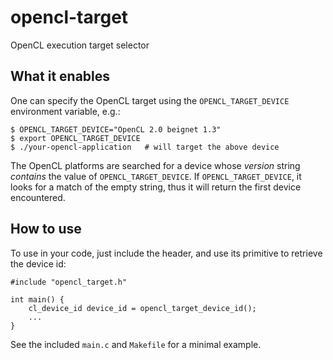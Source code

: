 # opencl-target
OpenCL execution target selector

## What it enables

One can specify the OpenCL target using the `OPENCL_TARGET_DEVICE`
environment variable, e.g.:

    $ OPENCL_TARGET_DEVICE="OpenCL 2.0 beignet 1.3"
    $ export OPENCL_TARGET_DEVICE
    $ ./your-opencl-application   # will target the above device

The OpenCL platforms are searched for a device whose *version* string
_contains_ the value of `OPENCL_TARGET_DEVICE`. If
`OPENCL_TARGET_DEVICE`, it looks for a match of the empty string, thus
it will return the first device encountered.

## How to use

To use in your code, just include the header, and use its primitive to
retrieve the device id:

    #include "opencl_target.h"

    int main() {
        cl_device_id device_id = opencl_target_device_id();
        ...
    }

See the included `main.c` and `Makefile` for a minimal example.
